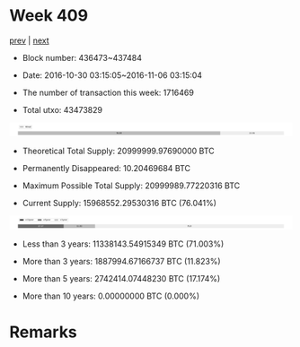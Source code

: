 # Week 409

[prev](week0408.md) | [next](week0410.md)

- Block number: 436473~437484

- Date: 2016-10-30 03:15:05~2016-11-06 03:15:04

- The number of transaction this week: 1716469

- Total utxo: 43473829

![](../images/mined_week0409.png)

- Theoretical Total Supply: 20999999.97690000 BTC

- Permanently Disappeared: 10.20469684 BTC

- Maximum Possible Total Supply: 20999989.77220316 BTC

- Current Supply: 15968552.29530316 BTC (76.041%)

![](../images/year_week0409.png)


- Less than 3 years: 11338143.54915349 BTC (71.003%)

- More than 3 years: 1887994.67166737 BTC (11.823%)

- More than 5 years: 2742414.07448230 BTC (17.174%)

- More than 10 years: 0.00000000 BTC (0.000%)

# Remarks

